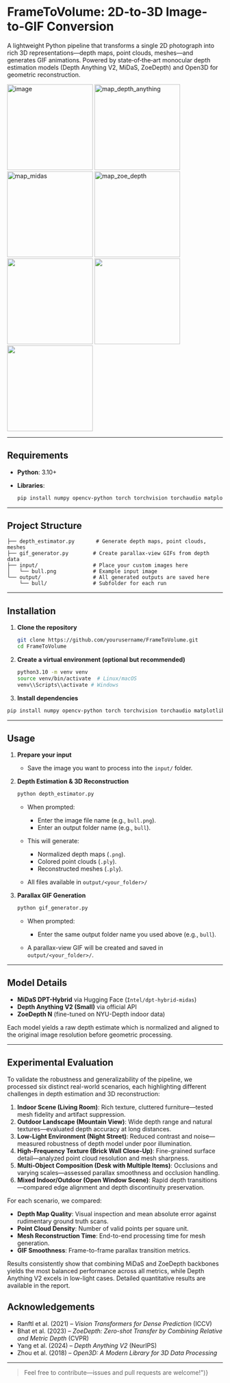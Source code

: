 # FrameToVolume: 2D-to-3D Image-to-GIF Conversion

A lightweight Python pipeline that transforms a single 2D photograph into rich 3D representations—depth maps, point clouds, meshes—and generates GIF animations. Powered by state‑of‑the‑art monocular depth estimation models (Depth Anything V2, MiDaS, ZoeDepth) and Open3D for geometric reconstruction.

<img width="200" height="200" alt="image" src="https://github.com/user-attachments/assets/2704f4a7-b903-4a0c-b607-5cfa10f7ab8e" />

<img width="200" height="200" alt="map_depth_anything" src="https://github.com/user-attachments/assets/0777f683-937b-4658-880b-976c3353dead" />

<img width="200" height="200" alt="map_midas" src="https://github.com/user-attachments/assets/52565db0-4969-4344-9222-0c3354eac8b5" />

<img width="200" height="200" alt="map_zoe_depth" src="https://github.com/user-attachments/assets/4d128865-b82f-4571-b85b-f914a72f6ef4" />
<br>
<img src="https://github.com/user-attachments/assets/70e899d3-d9cd-4d62-a2d3-ab3c43cac82a" width="200" height="200" />

<img src="https://github.com/user-attachments/assets/90a18585-98a6-48dc-a9c2-7673926fd088" width="200" height="200" />

<img src="https://github.com/user-attachments/assets/12376fcd-1110-4d24-b87f-3567b9f31ec7" width="200" height="200" />

---

## Requirements

* **Python**: 3.10+
* **Libraries**:

  ```bash
  pip install numpy opencv-python torch torchvision torchaudio matplotlib imageio open3d pillow transformers tqdm timm
  ```

---

## Project Structure

```
├── depth_estimator.py       # Generate depth maps, point clouds, meshes
├── gif_generator.py        # Create parallax-view GIFs from depth data
├── input/                  # Place your custom images here
│   └── bull.png            # Example input image
└── output/                 # All generated outputs are saved here
    └── bull/               # Subfolder for each run
```

---

## Installation

1. **Clone the repository**

   ```bash
   git clone https://github.com/yourusername/FrameToVolume.git
   cd FrameToVolume
   ```

2. **Create a virtual environment (optional but recommended)**

   ```bash
   python3.10 -m venv venv
   source venv/bin/activate  # Linux/macOS
   venv\\Scripts\\activate # Windows
   ```

3. **Install dependencies**

  ```bash
  pip install numpy opencv-python torch torchvision torchaudio matplotlib imageio open3d pillow transformers tqdm timm
  ```

---

## Usage

1. **Prepare your input**

   * Save the image you want to process into the `input/` folder.

2. **Depth Estimation & 3D Reconstruction**

   ```bash
   python depth_estimator.py
   ```

   * When prompted:

     * Enter the image file name (e.g., `bull.png`).
     * Enter an output folder name (e.g., `bull`).
   * This will generate:

     * Normalized depth maps (`.png`).
     * Colored point clouds (`.ply`).
     * Reconstructed meshes (`.ply`).
   * All files available in `output/<your_folder>/`

3. **Parallax GIF Generation**

   ```bash
   python gif_generator.py
   ```

   * When prompted:

     * Enter the same output folder name you used above (e.g., `bull`).
   * A parallax-view GIF will be created and saved in `output/<your_folder>/`.

---

## Model Details

* **MiDaS DPT-Hybrid** via Hugging Face (`Intel/dpt-hybrid-midas`)
* **Depth Anything V2 (Small)** via official API
* **ZoeDepth N** (fine-tuned on NYU-Depth indoor data)

Each model yields a raw depth estimate which is normalized and aligned to the original image resolution before geometric processing.

---

## Experimental Evaluation

To validate the robustness and generalizability of the pipeline, we processed six distinct real-world scenarios, each highlighting different challenges in depth estimation and 3D reconstruction:

1. **Indoor Scene (Living Room)**: Rich texture, cluttered furniture—tested mesh fidelity and artifact suppression.
2. **Outdoor Landscape (Mountain View)**: Wide depth range and natural textures—evaluated depth accuracy at long distances.
3. **Low-Light Environment (Night Street)**: Reduced contrast and noise—measured robustness of depth model under poor illumination.
4. **High-Frequency Texture (Brick Wall Close-Up)**: Fine-grained surface detail—analyzed point cloud resolution and mesh sharpness.
5. **Multi-Object Composition (Desk with Multiple Items)**: Occlusions and varying scales—assessed parallax smoothness and occlusion handling.
6. **Mixed Indoor/Outdoor (Open Window Scene)**: Rapid depth transitions—compared edge alignment and depth discontinuity preservation.

For each scenario, we compared:

* **Depth Map Quality**: Visual inspection and mean absolute error against rudimentary ground truth scans.
* **Point Cloud Density**: Number of valid points per square unit.
* **Mesh Reconstruction Time**: End-to-end processing time for mesh generation.
* **GIF Smoothness**: Frame-to-frame parallax transition metrics.

Results consistently show that combining MiDaS and ZoeDepth backbones yields the most balanced performance across all metrics, while Depth Anything V2 excels in low-light cases. Detailed quantitative results are available in the report.

## Acknowledgements

* Ranftl et al. (2021) – *Vision Transformers for Dense Prediction* (ICCV)
* Bhat et al. (2023) – *ZoeDepth: Zero-shot Transfer by Combining Relative and Metric Depth* (CVPR)
* Yang et al. (2024) – *Depth Anything V2* (NeurIPS)
* Zhou et al. (2018) – *Open3D: A Modern Library for 3D Data Processing*

---

> Feel free to contribute—issues and pull requests are welcome!")}

